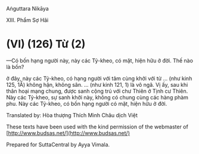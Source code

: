  

Aṅguttara Nikāya

XIII. Phẩm Sợ Hãi

# (VI) (126) Từ (2)

—Có bốn hạng người này, này các Tỷ-kheo, có mặt, hiện hữu ở đời. Thế nào là bốn?

ở đây, này các Tỷ-kheo, có hạng người với tâm cùng khởi với từ ... (như kinh 125, 1Ẩ) không hận, không sân. ... (như kinh 121, 1) là vô ngã. Vị ấy, sau khi thân hoại mạng chung, được sanh cộng trú với chư Thiên ở Tịnh cư Thiên. Này các Tỷ-kheo, sự sanh khởi này, không có chung cùng các hàng phàm phu. Này các Tỷ-kheo, có bốn hạng người có mặt, hiện hữu ở đời.

Translated by: Hòa thượng Thích Minh Châu dịch Việt

These texts have been used with the kind permission of the webmaster of [http://www.budsas.net/](http://www.budsas.net/)

Prepared for SuttaCentral by Ayya Vimala.